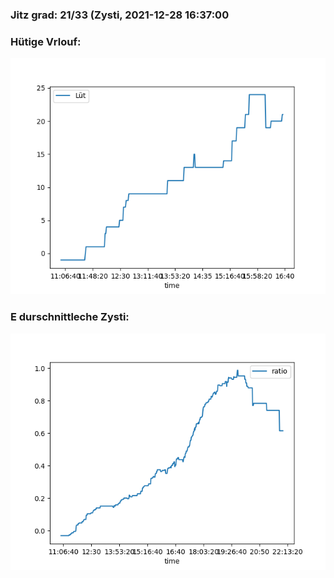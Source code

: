 ### Jitz grad: 21/33 (Zysti, 2021-12-28 16:37:00

### Hütige Vrlouf:
![Graph](Today.png)

### E durschnittleche Zysti:
![Graph](Zysti.png)